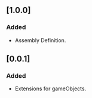 ## [1.0.0]

### Added

- Assembly Definition.


## [0.0.1]

### Added

- Extensions for gameObjects.
